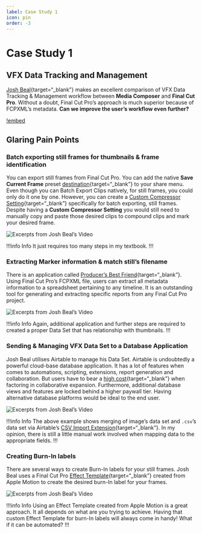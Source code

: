 ```yaml
---
label: Case Study 1
icon: pin
order: -3
---
```

# Case Study 1

## VFX Data Tracking and Management

[Josh Beal](https://twitter.com/jbkilty){target=“_blank”} makes an excellent comparison of VFX Data Tracking & Management workflow between **Media Composer** and **Final Cut Pro**. Without a doubt, Final Cut Pro’s approach is much superior because of FCPXML’s metadata. **Can we improve the user’s workflow even further?**

[!embed](https://www.youtube.com/watch?v=Md-hNTzr5UE)

## Glaring Pain Points

### Batch exporting still frames for thumbnails & frame identification

You can export still frames from Final Cut Pro. You can add the native **Save Current Frame** preset [destination](https://support.apple.com/en-sg/guide/final-cut-pro/ver9fd008a21/mac){target=“_blank”} to your share menu. Even though you can Batch Export Clips natively, for still frames, you could only do it one by one. However, you can create a [Custom Compressor Setting](https://support.apple.com/en-sg/guide/compressor/cpsr52823a16/mac){target=“_blank”} specifically for batch exporting, still frames. Despite having a **Custom Compressor Setting** you would still need to manually copy and paste those desired clips to compound clips and mark your desired frame.

![Excerpts from Josh Beal’s Video](assets/batch_export_still_frames.gif)

!!!info Info
It just requires too many steps in my textbook.
!!!

### Extracting Marker information & match still’s filename

There is an application called [Producer’s Best Friend](https://intelligentassistance.com/producer-s-best-friend.html){target=“_blank”}. Using Final Cut Pro’s FCPXML file, users can extract all metadata information to a spreadsheet pertaining to any timeline. It is an outstanding tool for generating and extracting specific reports from any Final Cut Pro project.

![Excerpts from Josh Beal’s Video](assets/extract_metadata.gif)

!!!info Info
Again, additional application and further steps are required to created a proper Data Set that has relationship with thumbnails.
!!!

### Sending & Managing VFX Data Set to a Database Application

Josh Beal utilises Airtable to manage his Data Set. Airtable is undoubtedly a powerful cloud-base database application. It has a lot of features when comes to automations, scripting, extensions, report generation and collaboration. But users have to bear a [high cost](https://www.airtable.com/pricing){target=“_blank”} when factoring in collaborative expansion. Furthermore, additional database views and features are locked behind a higher paywall tier. Having alternative database platforms would be ideal to the end user.

![Excerpts from Josh Beal’s Video](assets/airtable_database.gif)

!!!info Info
The above example shows merging of image’s data set and `.csv`’s data set via Airtable’s [CSV Import Extension](https://support.airtable.com/docs/csv-import-extension){target=“_blank”}. In my opinion, there is still a little manual work involved when mapping data to the appropriate fields.
!!!

### Creating Burn-In labels

There are several ways to create Burn-In labels for your still frames. Josh Beal uses a Final Cut Pro [Effect Template](https://support.apple.com/en-sg/guide/motion/motn141bbb1f/mac){target=“_blank”} created from Apple Motion to create the desired burn-In label for your frames.

![Excerpts from Josh Beal’s Video](assets/burn-ins.gif)

!!!info Info
Using an Effect Template created from Apple Motion is a great approach. It all depends on what are you trying to achieve. Having that custom Effect Template for burn-In labels will always come in handy! What if it can be automated?
!!!